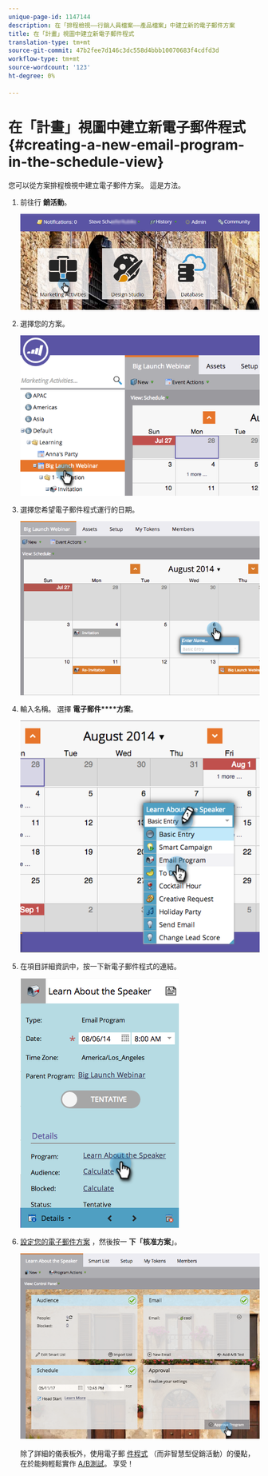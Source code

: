 ```yaml
---
unique-page-id: 1147144
description: 在「排程檢視——行銷人員檔案——產品檔案」中建立新的電子郵件方案
title: 在「計畫」視圖中建立新電子郵件程式
translation-type: tm+mt
source-git-commit: 47b2fee7d146c3dc558d4bbb10070683f4cdfd3d
workflow-type: tm+mt
source-wordcount: '123'
ht-degree: 0%

---
```



# 在「計畫」視圖中建立新電子郵件程式 {#creating-a-new-email-program-in-the-schedule-view}

您可以從方案排程檢視中建立電子郵件方案。 這是方法。

1. 前往行 **銷活動**。

   ![](assets/login-marketing-activities-2.png)

1. 選擇您的方案。

   ![](assets/image2014-9-23-15-3a34-3a11.png)

1. 選擇您希望電子郵件程式運行的日期。

   ![](assets/image2014-9-23-15-3a35-3a16.png)

1. 輸入名稱。 選擇 **電子郵件****方案**。

   ![](assets/image2014-9-23-15-3a35-3a32.png)

1. 在項目詳細資訊中，按一下新電子郵件程式的連結。

   ![](assets/image2014-9-23-15-3a35-3a42.png)

1. [設定您的電子郵件方案](../../../../product-docs/email-marketing/email-programs/creating-an-email-program/create-an-email-program.md) ，然後按一 **下「核准方案**」。

   ![](assets/learnaboutthespeaker.png)

   除了詳細的儀表板外，使用電子郵 [件程式](http://docs.marketo.com/display/docs/email+programs) （而非智慧型促銷活動）的優點，在於能夠輕鬆實作 [A/B測試](../../../../product-docs/email-marketing/email-programs/email-program-actions/email-test-a-b-test/add-an-a-b-test.md)。 享受！


